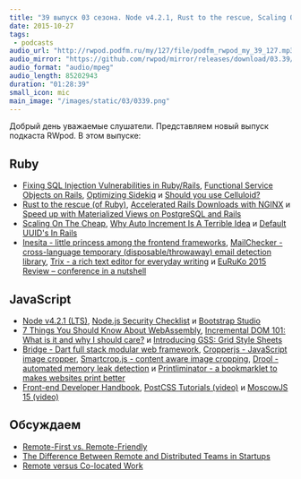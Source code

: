 ```yaml
---
title: "39 выпуск 03 сезона. Node v4.2.1, Rust to the rescue, Scaling On The Cheap, Bootstrap Studio, Cropperjs, Printliminator и прочее"
date: 2015-10-27
tags:
 - podcasts
audio_url: "http://rwpod.podfm.ru/my/127/file/podfm_rwpod_my_39_127.mp3"
audio_mirror: "https://github.com/rwpod/mirror/releases/download/03.39/0339.mp3"
audio_format: "audio/mpeg"
audio_length: 85202943
duration: "01:28:39"
small_icon: mic
main_image: "/images/static/03/0339.png"
---
```


Добрый день уважаемые слушатели. Представляем новый выпуск подкаста RWpod. В этом выпуске:

## Ruby

 - [Fixing SQL Injection Vulnerabilities in Ruby/Rails](http://gavinmiller.io/2015/fixing-sql-injection-vulnerabilities/), [Functional Service Objects on Rails](http://firedev.com/posts/2015/functional-service-objects-on-rails/), [Optimizing Sidekiq](http://www.mikeperham.com/2015/10/14/optimizing-sidekiq/) и [Should you use Celluloid?](http://www.mikeperham.com/2015/10/14/should-you-use-celluloid/)
 - [Rust to the rescue (of Ruby)](https://medium.com/@fbzga/rust-to-the-rescue-of-ruby-2067f5e1dc25), [Accelerated Rails Downloads with NGINX](https://mattbrictson.com/accelerated-rails-downloads) и [Speed up with Materialized Views on PostgreSQL and Rails](http://www.sitepoint.com/speed-up-with-materialized-views-on-postgresql-and-rails/)
 - [Scaling On The Cheap](https://medium.com/@ayasin/scaling-on-the-cheap-933e46944886#.ffxya39wa), [Why Auto Increment Is A Terrible Idea](https://www.clever-cloud.com/blog/engineering/2015/05/20/Why-Auto-Increment-Is-A-Terrible-Idea/) и [Default UUID's In Rails](http://blog.mccartie.com/2015/10/20/default-uuid's-in-rails.html)
 - [Inesita - little princess among the frontend frameworks](https://inesita-rb.github.io/), [MailChecker - cross-language temporary (disposable/throwaway) email detection library](https://github.com/FGRibreau/mailchecker), [Trix - a rich text editor for everyday writing](http://trix-editor.org/) и [EuRuKo 2015 Review – conference in a nutshell](http://dev.mensfeld.pl/2015/10/euruko-2015-review-conference-in-a-nutshell/)

## JavaScript

 - [Node v4.2.1 (LTS)](https://nodejs.org/en/blog/release/v4.2.1/), [Node.js Security Checklist](https://blog.risingstack.com/node-js-security-checklist/) и [Bootstrap Studio](http://bootstrapstudio.io/)
 - [7 Things You Should Know About WebAssembly](https://auth0.com/blog/2015/10/14/7-things-you-should-know-about-web-assembly/), [Incremental DOM 101: What is it and why I should care?](https://auth0.com/blog/2015/10/23/incremental-dom/) и [Introducing GSS: Grid Style Sheets](http://www.sitepoint.com/introducing-gss-grid-style-sheets/)
 - [Bridge - Dart full stack modular web framework](http://dart-bridge.io/), [Cropperjs - JavaScript image cropper](http://fengyuanchen.github.io/cropperjs/), [Smartcrop.js - content aware image cropping](https://github.com/jwagner/smartcrop.js), [Drool - automated memory leak detection](https://github.com/samccone/drool) и [Printliminator - a bookmarklet to makes websites print better](https://css-tricks.github.io/The-Printliminator/)
 - [Front-end Developer Handbook](http://www.frontendhandbook.com/), [PostCSS Tutorials (video)](https://www.youtube.com/playlist?list=PLLnpHn493BHFvjZzyYrQP0RTsG-Al7j9m) и [MoscowJS 15 (video)](https://www.youtube.com/playlist?list=PL95OM-7UObpGuBTS9k8ssHJlAoMxBah9j)

## Обсуждаем

 - [Remote-First vs. Remote-Friendly](http://zachholman.com/posts/remote-first/)
 - [The Difference Between Remote and Distributed Teams in Startups](https://www.blossom.co/blog/remote-versus-distributed-teams)
 - [Remote versus Co-located Work](http://martinfowler.com/articles/remote-or-co-located.html)

<!--more-->

